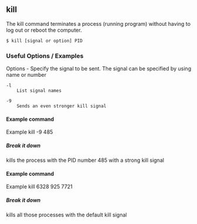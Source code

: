 ---
---

kill
--

<!-- one line explanation would go here -->
The kill command terminates a process (running program) without having to log out or reboot the computer.

<!-- minimal example -->
~~~ bash
$ kill [signal or option] PID
~~~

<!--more-->

### Useful Options / Examples
Options
	-<signal>
		Specify the signal to be sent. The signal can be specified by using name or number
		
	-l
		List signal names
		
	-9
		Sends an even stronger kill signal

#### Example command
Example 
	kill -9 485

##### Break it down
kills the process with the PID number 485 with a strong kill signal
#### Example command
Example
	kill 6328 925 7721

##### Break it down
kills all those processes with the default kill signal
